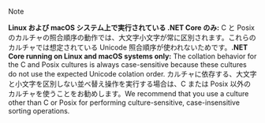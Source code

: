 > [!NOTE]
> <span data-ttu-id="33df1-101">**Linux および macOS システム上で実行されている .NET Core のみ:** C と Posix のカルチャの照合順序の動作では、大文字小文字が常に区別されます。これらのカルチャでは想定されている Unicode 照合順序が使われないためです。</span><span class="sxs-lookup"><span data-stu-id="33df1-101">**.NET Core running on Linux and macOS systems only:** The collation behavior for the C and Posix cultures is always case-sensitive because these cultures do not use the expected Unicode colation order.</span></span> <span data-ttu-id="33df1-102">カルチャに依存する、大文字と小文字を区別しない並べ替え操作を実行する場合は、C または Posix 以外のカルチャを使うことをお勧めします。</span><span class="sxs-lookup"><span data-stu-id="33df1-102">We recommend that you use a culture other than C or Posix for performing culture-sensitive, case-insensitive sorting operations.</span></span>  